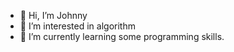 - 👋 Hi, I’m Johnny
- 👀 I’m interested in algorithm
- 🌱 I’m currently learning some programming skills.


<!---
zq303189110/zq303189110 is a ✨ special ✨ repository because its `README.md` (this file) appears on your GitHub profile.
You can click the Preview link to take a look at your changes.
--->
